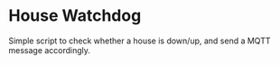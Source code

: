# House Watchdog

Simple script to check whether a house is down/up, and send a MQTT message accordingly.
